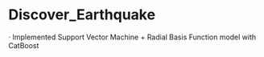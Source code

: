 # Discover_Earthquake


· Implemented Support Vector Machine + Radial Basis Function model with CatBoost

